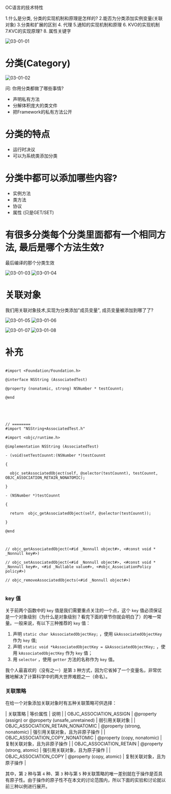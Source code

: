 OC语言的技术特性


1.什么是分类, 分类的实现机制和原理是怎样的?
2.能否为分类添加实例变量(关联对象)
3.分类和扩展的区别
4. 代理
5.通知的实现机制和原理
6. KVO的实现机制
7.KVC的实现原理?
8. 属性关键字



![03-01-01](image/03-01-01.png)


# 分类(Category)

![03-01-02](image/03-01-02.png)

问: 你用分类都做了哪些事情?

- 声明私有方法
- 分解体积庞大的类文件
- 把Framework的私有方法公开

# 分类的特点

- 运行时决议
- 可以为系统类添加分类

# 分类中都可以添加哪些内容?

- 实例方法
- 类方法
- 协议
- 属性 (只是GET/SET)


# 有很多分类每个分类里面都有一个相同方法, 最后是哪个方法生效?

最后编译的那个分类生效

![03-01-03](image/03-01-03.png)
![03-01-04](image/03-01-04.png)



# 关联对象
我们用关联对象技术,实现为分类添加"成员变量", 成员变量被添加到哪了了?


![03-01-05](image/03-01-05.png)
![03-01-06](image/03-01-06.png)


![03-01-07](image/03-01-07.png)
![03-01-08](image/03-01-08.png)





# 补充



```

#import <Foundation/Foundation.h>

@interface NSString (AssociatedTest)

@property (nonatomic, strong) NSNumber * testCounnt;

@end





// ========
#import "NSString+AssociatedTest.h"

#import <objc/runtime.h>

@implementation NSString (AssociatedTest)

- (void)setTestCounnt:(NSNumber *)testCounnt

{

  objc_setAssociatedObject(self, @selector(testCounnt), testCounnt, OBJC_ASSOCIATION_RETAIN_NONATOMIC);

}

- (NSNumber *)testCounnt

{

  return  objc_getAssociatedObject(self, @selector(testCounnt));

}

@end


```


```

// objc_getAssociatedObject(<#id _Nonnull object#>, <#const void * _Nonnull key#>)

// objc_setAssociatedObject(<#id _Nonnull object#>, <#const void * _Nonnull key#>, <#id _Nullable value#>, <#objc_AssociationPolicy policy#>)

// objc_removeAssociatedObjects(<#id _Nonnull object#>)


```


### key 值

关于前两个函数中的 `key` 值是我们需要重点关注的一个点，这个 `key` 值必须保证是一个对象级别（为什么是对象级别？看完下面的章节你就会明白了）的唯一常量。一般来说，有以下三种推荐的 `key` 值：

1.  声明 `static char kAssociatedObjectKey;` ，使用 `&kAssociatedObjectKey` 作为 `key` 值;
2.  声明 `static void *kAssociatedObjectKey = &kAssociatedObjectKey;` ，使用 `kAssociatedObjectKey` 作为 `key` 值；
3.  用 `selector` ，使用 `getter` 方法的名称作为 `key` 值。

我个人最喜欢的（没有之一）是第 `3` 种方式，因为它省掉了一个变量名，非常优雅地解决了计算科学中的两大世界难题之一（命名）。

### 关联策略

在给一个对象添加关联对象时有五种关联策略可供选择：

| 关联策略 | 等价属性 | 说明 |
| OBJC_ASSOCIATION_ASSIGN | @property (assign) or @property (unsafe_unretained) | 弱引用关联对象 |
| OBJC_ASSOCIATION_RETAIN_NONATOMIC | @property (strong, nonatomic) | 强引用关联对象，且为非原子操作 |
| OBJC_ASSOCIATION_COPY_NONATOMIC | @property (copy, nonatomic) | 复制关联对象，且为非原子操作 |
| OBJC_ASSOCIATION_RETAIN | @property (strong, atomic) | 强引用关联对象，且为原子操作 |
| OBJC_ASSOCIATION_COPY | @property (copy, atomic) | 复制关联对象，且为原子操作 |

其中，第 `2` 种与第 `4` 种、第 `3` 种与第 `5` 种关联策略的唯一差别就在于操作是否具有原子性。由于操作的原子性不在本文的讨论范围内，所以下面的实验和讨论就以前三种以例进行展开。
